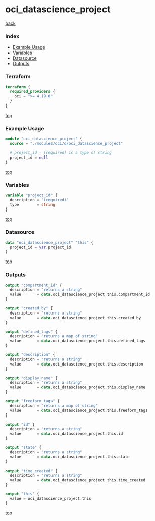 # oci_datascience_project

[back](../oci.md)

### Index

- [Example Usage](#example-usage)
- [Variables](#variables)
- [Datasource](#datasource)
- [Outputs](#outputs)

### Terraform

```terraform
terraform {
  required_providers {
    oci = ">= 4.19.0"
  }
}
```

[top](#index)

### Example Usage

```terraform
module "oci_datascience_project" {
  source = "./modules/oci/d/oci_datascience_project"

  # project_id - (required) is a type of string
  project_id = null
}
```

[top](#index)

### Variables

```terraform
variable "project_id" {
  description = "(required)"
  type        = string
}
```

[top](#index)

### Datasource

```terraform
data "oci_datascience_project" "this" {
  project_id = var.project_id
}
```

[top](#index)

### Outputs

```terraform
output "compartment_id" {
  description = "returns a string"
  value       = data.oci_datascience_project.this.compartment_id
}

output "created_by" {
  description = "returns a string"
  value       = data.oci_datascience_project.this.created_by
}

output "defined_tags" {
  description = "returns a map of string"
  value       = data.oci_datascience_project.this.defined_tags
}

output "description" {
  description = "returns a string"
  value       = data.oci_datascience_project.this.description
}

output "display_name" {
  description = "returns a string"
  value       = data.oci_datascience_project.this.display_name
}

output "freeform_tags" {
  description = "returns a map of string"
  value       = data.oci_datascience_project.this.freeform_tags
}

output "id" {
  description = "returns a string"
  value       = data.oci_datascience_project.this.id
}

output "state" {
  description = "returns a string"
  value       = data.oci_datascience_project.this.state
}

output "time_created" {
  description = "returns a string"
  value       = data.oci_datascience_project.this.time_created
}

output "this" {
  value = oci_datascience_project.this
}
```

[top](#index)